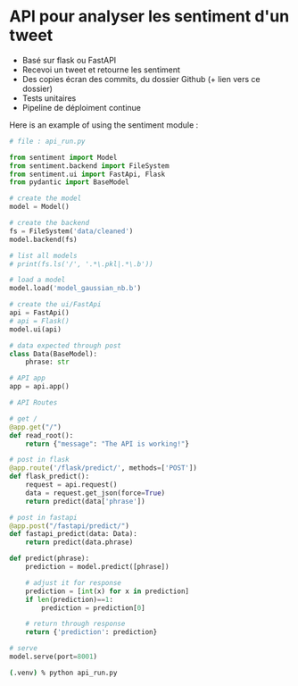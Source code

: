 # API pour analyser les sentiment d'un tweet

- Basé sur flask ou FastAPI
- Recevoi un tweet et retourne les sentiment
- Des copies écran des commits, du dossier Github (+ lien vers ce dossier)
- Tests unitaires
- Pipeline de déploiment continue


Here is an example of using the sentiment module :

```py
# file : api_run.py

from sentiment import Model
from sentiment.backend import FileSystem
from sentiment.ui import FastApi, Flask
from pydantic import BaseModel

# create the model
model = Model()

# create the backend
fs = FileSystem('data/cleaned')
model.backend(fs)

# list all models
# print(fs.ls('/', '.*\.pkl|.*\.b'))

# load a model
model.load('model_gaussian_nb.b')

# create the ui/FastApi
api = FastApi()
# api = Flask()
model.ui(api)

# data expected through post
class Data(BaseModel):
    phrase: str

# API app
app = api.app()

# API Routes

# get /
@app.get("/")
def read_root():
    return {"message": "The API is working!"}

# post in flask
@app.route('/flask/predict/', methods=['POST'])
def flask_predict():
    request = api.request()
    data = request.get_json(force=True)
    return predict(data['phrase'])

# post in fastapi
@app.post("/fastapi/predict/")
def fastapi_predict(data: Data):
    return predict(data.phrase)

def predict(phrase):
    prediction = model.predict([phrase])

    # adjust it for response
    prediction = [int(x) for x in prediction]
    if len(prediction)==1:
        prediction = prediction[0]

    # return through response
    return {'prediction': prediction}

# serve
model.serve(port=8001)
```

```sh
(.venv) % python api_run.py
```
